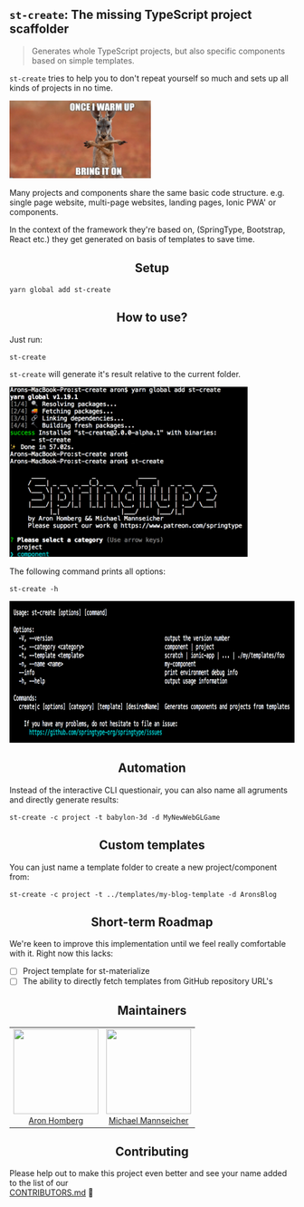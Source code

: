 ## `st-create`: The missing TypeScript project scaffolder

> Generates whole TypeScript projects, but also specific components based on simple templates.

`st-create` tries to help you to don't repeat yourself so much and sets up all kinds of projects in no time.

<img src="bringiton.png" width="250">

Many projects and components share the same basic code structure. e.g. single page website, multi-page websites, landing pages, Ionic PWA' or components.

In the context of the framework they're based on,  (SpringType, Bootstrap, React etc.) they get  generated on basis of templates to save time.

<h2 align="center">Setup</h2>


    yarn global add st-create


<h2 align="center">How to use?</h2>

Just run:

    st-create

`st-create` will generate it's result relative to the current folder.

<img src="howto.png" height="300" />

The following command prints all options:

    st-create -h

<img src="usage.png" height="250" />

<h2 align="center">Automation</h2>

Instead of the interactive CLI questionair, you can also name all agruments and directly generate results:

    st-create -c project -t babylon-3d -d MyNewWebGLGame

<h2 align="center">Custom templates</h2>

You can just name a template folder to create a new project/component from:

    st-create -c project -t ../templates/my-blog-template -d AronsBlog


<h2 align="center">Short-term Roadmap</h2>

We're keen to improve this implementation until we feel really comfortable with it. Right now this lacks:

- [ ] Project template for st-materialize
- [ ] The ability to directly fetch templates from GitHub repository URL's

<h2 align="center">Maintainers</h2>

<table>
  <tbody>
    <tr>
      <td align="center">
        <img width="150" height="150"
        src="https://avatars3.githubusercontent.com/u/454817?v=4&s=150">
        </br>
        <a href="https://github.com/kyr0">Aron Homberg</a>
      </td>
      <td align="center">
        <img width="150" height="150"
        src="https://avatars2.githubusercontent.com/u/12079044?s=150&v=4">
        </br>
        <a href="https://github.com/mansi1">Michael Mannseicher</a>
      </td>
    </tr>
  <tbody>
</table>

<h2 align="center">Contributing</h2>

Please help out to make this project even better and see your name added to the list of our  
[CONTRIBUTORS.md](./CONTRIBUTORS.md) :tada: